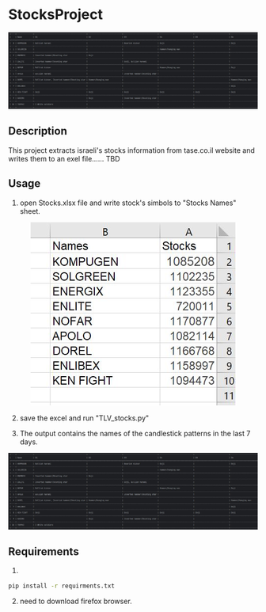 # StocksProject
<p align="center">
  <img src="./images/output.jpg" alt="Output">
</p>

## Description
This project extracts israeli's stocks information from tase.co.il 
website and writes them to an exel file...... TBD

## Usage
1. open Stocks.xlsx file and write stock's simbols to "Stocks Names" 
sheet.
<p align="center">
  <img src="./images/stocks_excel.jpg" alt="Output">
</p>

2. save the excel and run "TLV_stocks.py"

3. The output contains the names of the candlestick patterns in
the last 7 days.

<p align="center">
  <img src="./images/output.jpg" alt="Output">
</p>

## Requirements
1. 
```bash
pip install -r requirments.txt
```
2. need to download firefox browser.